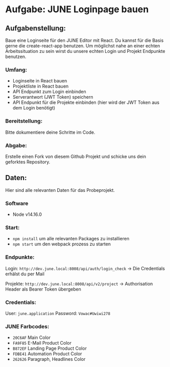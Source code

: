 # Aufgabe: JUNE Loginpage bauen

## Aufgabenstellung: 
Baue eine Loginseite für den JUNE Editor mit React. Du kannst für die Basis gerne die create-react-app benutzen. Um möglichst nahe an einer echten Arbeitssituation zu sein wirst du unsere echten Login und Projekt Endpunkte benutzen.

### Umfang: 
+ Loginseite in React bauen
+ Projektliste in React bauen
+ API Endpunkt zum Login einbinden 
+ Serverantwort (JWT Token) speichern
+ API Endpunkt für die Projekte einbinden (hier wird der JWT Token aus dem Login benötigt)

### Bereitstellung:
Bitte dokumentiere deine Schritte im Code.

### Abgabe:
Erstelle einen Fork von diesem Github Projekt und schicke uns dein geforktes Repository.


## Daten:
Hier sind alle relevanten Daten für das Probeprojekt.

### Software
+ Node v14.16.0 

### Start:
- `npm install` um alle relevanten Packages zu installieren
- `npm start` um den webpack prozess zu starten

### Endpunkte: 
Login: `http://dev.june.local:8008/api/auth/login_check`
-> Die Credentials erhälst du per Mail

Projekte: `http://dev.june.local:8008/api/v2/project`
-> Authorisation Header als Bearer Token übergeben 

### Credentials: 
User: `june.application`
Password: `Vowac#Uwiwi278`


### JUNE Farbcodes:
+ `20C6AF`    Main Color
+ `FA9F85`    E-Mail Product Color
+ `B872EF`    Landing Page Product Color
+ `FDBE41`    Automation Product Color
+ `262626`    Paragraph, Headlines Color
